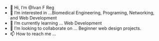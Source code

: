 - 👋 Hi, I’m @Ivan F Reg
- 👀 I’m interested in ...Biomedical Engineering, Programing, Networking, and Web Development
- 🌱 I’m currently learning ... Web Development 
- 💞️ I’m looking to collaborate on ... Beginner web design projects. 
- 📫 How to reach me ... 

<!---
Ivanfeliper/Ivanfeliper is a ✨ special ✨ repository because its `README.md` (this file) appears on your GitHub profile.
You can click the Preview link to take a look at your changes.
--->
